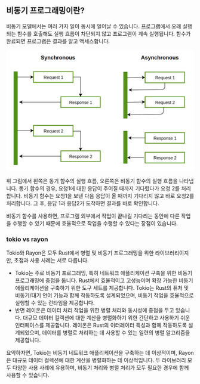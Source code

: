 ## 비동기 프로그래밍이란?

비동기 모델에서는 여러 가지 일이 동시에 일어날 수 있습니다. 프로그램에서 오래 실행되는 함수를 호출해도 실행 흐름이 차단되지 않고 프로그램이 계속 실행됩니다. 함수가 완료되면 프로그램은 결과를 알고 액세스합니다.

![sync](assets/sync.png)

위 그림에서 왼쪽은 동기 함수의 실행 흐름, 오른쪽은 비동기 함수의 실행 흐름을 나타냅니다. 동기 함수의 경우, 요청1에 대한 응답이 주어질 때까지 기다렸다가 요청 2를 처리합니다. 비동기 함수는 요청1을 보낸 다음 응답이 올 때까지 기다리지 않고 바로 요청2를 처리합니다. 그 후, 응답 1과 응답2가 도착하면 결과를 바로 확인합니다.

비동기 함수를 사용하면, 프로그램 외부에서 작업이 끝나길 기다리는 동안에 다른 작업을 수행할 수 있기 때문에 효율적으로 작업을 수행할 수 있다는 장점이 있습니다.



### tokio vs rayon

Tokio와 Rayon은 모두 Rust에서 병렬 및 비동기 프로그래밍을 위한 라이브러리이지만, 초점과 사용 사례는 서로 다릅니다.

- Tokio는 주로 비동기 프로그래밍, 특히 네트워크 애플리케이션 구축을 위한 비동기 프로그래밍에 중점을 둡니다. Rust에서 효율적이고 고성능이며 확장 가능한 비동기 애플리케이션을 구축하기 위한 도구 세트를 제공합니다. Tokio는 Rust의 퓨처 및 비동기/대기 언어 기능과 함께 작동하도록 설계되었으며, 비동기 작업을 효율적으로 실행할 수 있는 런타임을 제공합니다.
- 반면 레이온은 데이터 처리 작업을 위한 병렬 처리와 동시성에 중점을 두고 있습니다. 대규모 데이터 컬렉션에 대한 계산을 병렬화하기 위한 간단하고 사용하기 쉬운 인터페이스를 제공합니다. 레이온은 Rust의 이터레이터 특성과 함께 작동하도록 설계되었으며, 데이터를 병렬로 처리하는 데 사용할 수 있는 일련의 병렬 알고리즘을 제공합니다.

요약하자면, Tokio는 비동기 네트워크 애플리케이션을 구축하는 데 이상적이며, Rayon은 대규모 데이터 컬렉션에 대한 계산을 병렬화하는 데 이상적입니다. 두 라이브러리 모두 다양한 사용 사례에 유용하며, 비동기 처리와 병렬 처리가 모두 필요한 경우에 함께 사용할 수 있습니다.
